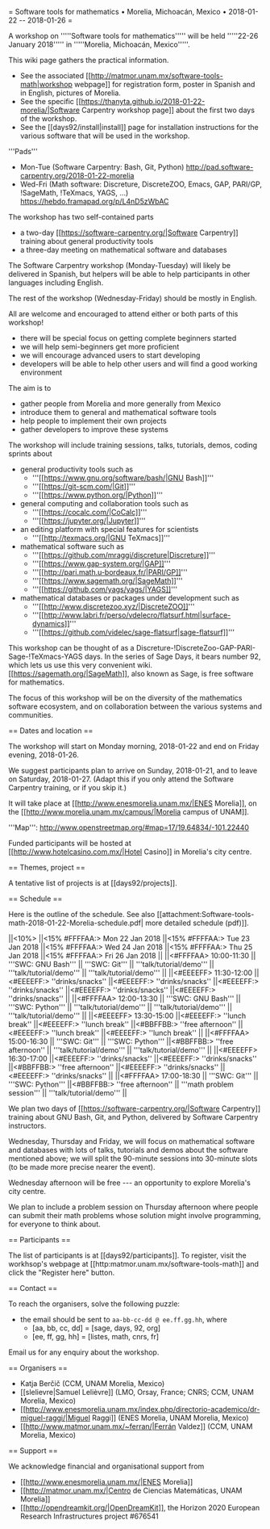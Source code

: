 = Software tools for mathematics • Morelia, Michoacán, Mexico • 2018-01-22 -- 2018-01-26 =

A workshop on '''''Software tools for mathematics''''' will be held
'''''22-26 January 2018''''' in '''''Morelia, Michoacán, Mexico'''''.

This wiki page gathers the practical information.

  * See the associated [[http://matmor.unam.mx/software-tools-math|workshop webpage]]
    for registration form, poster in Spanish and in English, pictures of Morelia.
  * See the specific [[https://thanyta.github.io/2018-01-22-morelia/|Software Carpentry workshop page]]
    about the first two days of the workshop.
  * See the [[days92/install|install]] page for installation instructions
    for the various software that will be used in the workshop.

'''Pads'''

  * Mon-Tue (Software Carpentry: Bash, Git, Python)
    http://pad.software-carpentry.org/2018-01-22-morelia
  * Wed-Fri (Math software: Discreture, DiscreteZOO, Emacs, GAP, PARI/GP, !SageMath, !TeXmacs, YAGS, ...)
    https://hebdo.framapad.org/p/L4nD5zWbAC

The workshop has two self-contained parts

  * a two-day [[https://software-carpentry.org/|Software Carpentry]] training about general productivity tools
  * a three-day meeting on mathematical software and databases

The Software Carpentry workshop (Monday-Tuesday) will likely be delivered in Spanish,
but helpers will be able to help participants in other languages including English.

The rest of the workshop (Wednesday-Friday) should be mostly in English.

All are welcome and encouraged to attend either or both parts of this workshop!

  * there will be special focus on getting complete beginners started
  * we will help semi-beginners get more proficient
  * we will encourage advanced users to start developing
  * developers will be able to help other users and will find a good working environment

The aim is to

  * gather people from Morelia and more generally from Mexico
  * introduce them to general and mathematical software tools
  * help people to implement their own projects
  * gather developers to improve these systems

The workshop will include training sessions, talks, tutorials, demos, coding sprints about

  * general productivity tools such as
    * '''[[https://www.gnu.org/software/bash/|GNU Bash]]'''
    * '''[[https://git-scm.com/|Git]]'''
    * '''[[https://www.python.org/|Python]]'''
  * general computing and collaboration tools such as
    * '''[[https://cocalc.com/|CoCalc]]'''
    * '''[[https://jupyter.org/|Jupyter]]'''
  * an editing platform with special features for scientists
    * '''[[http://texmacs.org/|GNU TeXmacs]]'''
  * mathematical software such as
    * '''[[https://github.com/mraggi/discreture|Discreture]]'''
    * '''[[https://www.gap-system.org/|GAP]]'''
    * '''[[http://pari.math.u-bordeaux.fr/|PARI/GP]]'''
    * '''[[https://www.sagemath.org/|SageMath]]'''
    * '''[[https://github.com/yags/yags/|YAGS]]'''
  * mathematical databases or packages under development such as
    * '''[[http://www.discretezoo.xyz/|DiscreteZOO]]'''
    * '''[[http://www.labri.fr/perso/vdelecro/flatsurf.html|surface-dynamics]]'''
    * '''[[https://github.com/videlec/sage-flatsurf|sage-flatsurf]]'''

This workshop can be thought of as a Discreture-!DiscreteZoo-GAP-PARI-Sage-!TeXmacs-YAGS days.
In the series of Sage Days, it bears number 92, which lets us use this very convenient wiki.
[[https://sagemath.org/|SageMath]], also known as Sage, is free software for mathematics.

The focus of this workshop will be on the diversity of the mathematics software ecosystem,
and on collaboration between the various systems and communities.

== Dates and location ==

The workshop will start on Monday morning, 2018-01-22 and end on Friday evening, 2018-01-26.

We suggest participants plan to arrive on Sunday, 2018-01-21, and to leave on Saturday, 2018-01-27.
(Adapt this if you only attend the Software Carpentry training, or if you skip it.)

It will take place at [[http://www.enesmorelia.unam.mx/|ENES Morelia]],
on the [[http://www.morelia.unam.mx/campus/|Morelia campus of UNAM]].

'''Map''': http://www.openstreetmap.org/#map=17/19.64834/-101.22440

Funded participants will be hosted at
[[http://www.hotelcasino.com.mx/|Hotel Casino]] in Morelia's city centre.

== Themes, project ==

A tentative list of projects is at [[days92/projects]].

== Schedule ==

Here is the outline of the schedule. See also [[attachment:Software-tools-math-2018-01-22-Morelia-schedule.pdf| more detailed schedule (pdf)]].

||<10%>                 ||<15% #FFFFAA:> Mon 22 Jan 2018 ||<15% #FFFFAA:> Tue 23 Jan 2018 ||<15% #FFFFAA:> Wed 24 Jan 2018 ||<15% #FFFFAA:> Thu 25 Jan 2018 ||<15% #FFFFAA:> Fri 26 Jan 2018 ||
||<#FFFFAA> 10:00-11:30 || '''SWC: GNU Bash'''           || '''SWC: Git'''                || '''talk/tutorial/demo'''      || '''talk/tutorial/demo'''      || '''talk/tutorial/demo'''      ||
||<#EEEEFF> 11:30-12:00 ||<#EEEEFF:> ''drinks/snacks''   ||<#EEEEFF:> ''drinks/snacks''   ||<#EEEEFF:> ''drinks/snacks''   ||<#EEEEFF:> ''drinks/snacks''   ||<#EEEEFF:> ''drinks/snacks''   ||
||<#FFFFAA> 12:00-13:30 || '''SWC: GNU Bash'''           || '''SWC: Python'''             || '''talk/tutorial/demo'''      || '''talk/tutorial/demo'''      || '''talk/tutorial/demo'''      ||
||<#EEEEFF> 13:30-15:00 ||<#EEEEFF:> ''lunch break''     ||<#EEEEFF:> ''lunch break''     ||<#BBFFBB:> ''free afternoon''  ||<#EEEEFF:> ''lunch break''     ||<#EEEEFF:> ''lunch break''     ||
||<#FFFFAA> 15:00-16:30 || '''SWC: Git'''                || '''SWC: Python'''             ||<#BBFFBB:> ''free afternoon''  || '''talk/tutorial/demo'''      || '''talk/tutorial/demo'''      ||
||<#EEEEFF> 16:30-17:00 ||<#EEEEFF:> ''drinks/snacks''   ||<#EEEEFF:> ''drinks/snacks''   ||<#BBFFBB:> ''free afternoon''  ||<#EEEEFF:> ''drinks/snacks''   ||<#EEEEFF:> ''drinks/snacks''   ||
||<#FFFFAA> 17:00-18:30 || '''SWC: Git'''                || '''SWC: Python'''             ||<#BBFFBB:> ''free afternoon''  || '''math problem session'''    || '''talk/tutorial/demo'''      ||

We plan two days of [[https://software-carpentry.org/|Software Carpentry]] training
about GNU Bash, Git, and Python, delivered by Software Carpentry instructors.

Wednesday, Thursday and Friday, we will focus on mathematical software and
databases with lots of talks, tutorials and demos about the software mentioned
above; we will split the 90-minute sessions into 30-minute slots (to be made
more precise nearer the event).

Wednesday afternoon will be free --- an opportunity to explore Morelia's city centre.

We plan to include a problem session on Thursday afternoon where people can submit
their math problems whose solution might involve programming, for everyone to think about.

== Participants ==

The list of participants is at [[days92/participants]].
To register, visit the workhsop's webpage at [[http:matmor.unam.mx/software-tools-math]]
and click the "Register here" button.

== Contact ==

To reach the organisers, solve the following puzzle:

  * the email should be sent to `aa-bb-cc-dd @ ee.ff.gg.hh`, where
    * [aa, bb, cc, dd] = [sage, days, 92, org]
    * [ee, ff, gg, hh] = [listes, math, cnrs, fr]

Email us for any enquiry about the workshop.

== Organisers ==

  * Katja Berčič (CCM, UNAM Morelia, Mexico)
  * [[slelievre|Samuel Lelièvre]] (LMO, Orsay, France; CNRS; CCM, UNAM Morelia, Mexico)
  * [[http://www.enesmorelia.unam.mx/index.php/directorio-academico/dr-miguel-raggi/|Miguel Raggi]] (ENES Morelia, UNAM Morelia, Mexico)
  * [[http://www.matmor.unam.mx/~ferran/|Ferrán Valdez]] (CCM, UNAM Morelia, Mexico)

== Support ==

We acknowledge financial and organisational support from

  * [[http://www.enesmorelia.unam.mx/|ENES Morelia]]
  * [[http://matmor.unam.mx/|Centro de Ciencias Matemáticas, UNAM Morelia]]
  * [[http://opendreamkit.org/|OpenDreamKit]], the Horizon 2020 European Research Infrastructures project #676541
